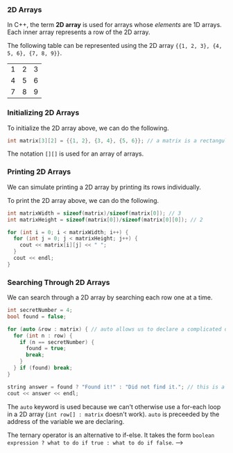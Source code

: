 <!-- # [Link to video.]() -->

### 2D Arrays
 
In C++, the term **2D array** is used for arrays whose *elements* are 1D arrays. Each inner array represents a row of the 2D array.

The following table can be represented using the 2D array `{{1, 2, 3}, {4, 5, 6}, {7, 8, 9}}`.
<table>
  <tr>
    <td>1</td>
    <td>2</td>
    <td>3</td>
  </tr>
  <tr>
    <td>4</td>
    <td>5</td>
    <td>6</td>
  </tr>
  <tr>
    <td>7</td>
    <td>8</td>
    <td>9</td>
  </tr>
</table>

### Initializing 2D Arrays

To initialize the 2D array above, we can do the following.

```java
int matrix[3][2] = {{1, 2}, {3, 4}, {5, 6}}; // a matrix is a rectangular table of numbers
```

The notation `[][]` is used for an array of arrays.

### Printing 2D Arrays

We can simulate printing a 2D array by printing its rows individually.

To print the 2D array above, we can do the following.

```cpp
int matrixWidth = sizeof(matrix)/sizeof(matrix[0]); // 3
int matrixHeight = sizeof(matrix[0])/sizeof(matrix[0][0]); // 2

for (int i = 0; i < matrixWidth; i++) {
  for (int j = 0; j < matrixHeight; j++) {
    cout << matrix[i][j] << " ";
  }
  cout << endl;
}
```

### Searching Through 2D Arrays

We can search through a 2D array by searching each row one at a time.

```cpp
int secretNumber = 4;
bool found = false;

for (auto &row : matrix) { // auto allows us to declare a complicated data type within a for-each loop
  for (int n : row) {
    if (n == secretNumber) {
      found = true;
      break;
    }
  } if (found) break;
}

string answer = found ? "Found it!" : "Did not find it."; // this is a ternary operator
cout << answer << endl;
```

The `auto` keyword is used because we can't otherwise use a for-each loop in a 2D array (`int row[] : matrix` doesn't work). `auto` is preceeded by the address of the variable we are declaring.

The ternary operator is an alternative to if-else. It takes the form `boolean expression ? what to do if true : what to do if false`. -->

